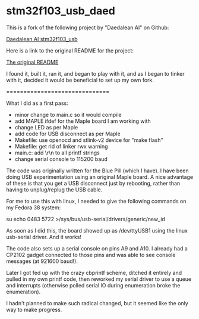 # stm32f103_usb_daed

This is a fork of the following project by "Daedalean AI" on Github:

[Daedalean AI stm32f103_usb](https://github.com/daedaleanai/stm32f103_usb)

Here is a link to the original README for the project:

[The original README](README_orig.md)

I found it, built it, ran it, and began to play with it, and as I began to
tinker with it, decided it would be beneficial to set up my own fork.

==============================

What I did as a first pass:

- minor change to main.c so it would compile
- add MAPLE ifdef for the Maple board I am working with
- change LED as per Maple
- add code for USB disconnect as per Maple
- Makefile: use openocd and stlink-v2 device for "make flash"
- Makefile: get rid of linker rwx warning
- main.c: add \r\n to all printf strings
- change serial console to 115200 baud

The code was originally written for the Blue Pill (which I have).
I have been doing USB experimentation using an original Maple board.
A nice advantage of these is that you get a USB disconnect just by
rebooting, rather than having to unplug/replug the USB cable.

For me to use this with linux, I needed to give the following commands
on my Fedora 38 system:

su
echo 0483 5722 >/sys/bus/usb-serial/drivers/generic/new_id

As soon as I did this, the board showed up as /dev/ttyUSB1 using the
linux usb-serial driver.  And it works!

The code also sets up a serial console on pins A9 and A10.
I already had a CP2102 gadget connected to those pins and was
able to see console messages (at 921600 baud!).

Later I got fed up with the crazy cbprintf scheme, ditched it
entirely and pulled in my own printf code, then reworked my
serial driver to use a queue and interrupts (otherwise polled
serial IO during enumeration broke the enumeration).

I hadn't planned to make such radical changed, but it seemed
like the only way to make progress.
